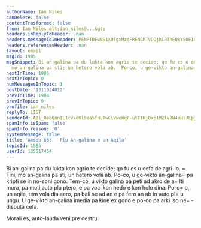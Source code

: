 ```yaml
---
authorName: Ian Niles
canDelete: false
contentTrasformed: false
from: Ian Niles &lt;ian_niles@...&gt;
headers.inReplyToHeader: .nan
headers.messageIdInHeader: PENPTDEwNS1XOTgxMzdFRENCMTVDQjhCRThEQkY5OEI0QTBAcGh4LmdibD4=
headers.referencesHeader: .nan
layout: email
msgId: 1985
msgSnippet: Bi an-galina pa du lukta kon agrio te decide; qo fu es u cefa de agri-lo.  Fini,
  mo an-galina pa sti; un hetero vola ab.  Po-co, u ge-vikto an-galina pa kripti
nextInTime: 1986
nextInTopic: 0
numMessagesInTopic: 1
postDate: '1311024012'
prevInTime: 1984
prevInTopic: 0
profile: ian_niles
replyTo: LIST
senderId: A0l_OebQnnIL1rvxdOl9ea5fHLTwCiVweWqP-utTIHjDxp1MZlV2N4uHlJEpjsMbsG2furHdJSC1LSZn7M_ERMWnpby4nDIB
spamInfo.isSpam: false
spamInfo.reason: '0'
systemMessage: false
title: 'Aesop 66:   Plu An-galina e un Aqila'
topicId: 1985
userId: 135517454
---
```



Bi an-galina pa du lukta kon agrio te decide; qo fu es u cefa de agri-lo. =
 Fini, mo an-galina pa sti; un hetero vola ab.  Po-co, u ge-vikto an-galina=
 pa kripti se in no-soni gono.  Tem-co, u vikto galina pa peti ad akro de a=
lti mura, pa moti auto plu ptero, e pa voci kon hedo e kon holo dina.  Po-c=
o, un aqila, tem vola dia aero, pa bali se ad an e pa fero an ab in auto pl=
u ungu.  U ge-vikto an-galina imedia pa kine ex gono e po-co pa arki iso ne=
-disputa cefa.

Morali es; auto-lauda veni pre destru.  		 	   		  
